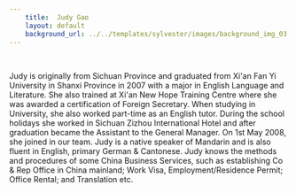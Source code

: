 ```yaml
---
    title:  Judy Gao 
    layout: default
    background_url: ../../templates/sylvester/images/background_img_03.jpg
---
```


 

Judy is originally from Sichuan Province and graduated from Xi'an Fan Yi University in Shanxi Province in 2007 with a major in English Language and Literature. She also trained at Xi'an New Hope Training Centre where she was awarded a certification of Foreign Secretary. When studying in University, she also worked part-time as an English tutor. During the school holidays she worked in Sichuan Zizhou International Hotel and after graduation became the Assistant to the General Manager. On 1st May 2008, she joined in our team. Judy is a native speaker of Mandarin and is also fluent in English, primary German & Cantonese.
Judy knows the methods and procedures of some China Business Services, such as establishing Co & Rep Office in China mainland; Work Visa, Employment/Residence Permit; Office Rental; and Translation etc.
 

